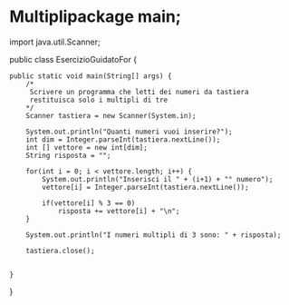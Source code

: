 # Multiplipackage main;

import java.util.Scanner;

public class EsercizioGuidatoFor {

	public static void main(String[] args) {
		/*
		 Scrivere un programma che letti dei numeri da tastiera
		 restituisca solo i multipli di tre
		*/
		Scanner tastiera = new Scanner(System.in);
		
		System.out.println("Quanti numeri vuoi inserire?");
		int dim = Integer.parseInt(tastiera.nextLine());
		int [] vettore = new int[dim];
		String risposta = "";
		
		for(int i = 0; i < vettore.length; i++) {
			System.out.println("Inserisci il " + (i+1) + "° numero");
			vettore[i] = Integer.parseInt(tastiera.nextLine());
			
			if(vettore[i] % 3 == 0)
				risposta += vettore[i] + "\n";
		}
		
		System.out.println("I numeri multipli di 3 sono: " + risposta);
		
		tastiera.close();
		

	}

}
